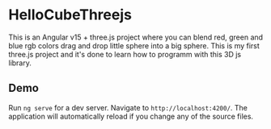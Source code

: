 # HelloCubeThreejs

This is an Angular v15 + three.js project where you can blend red, green and blue rgb colors drag and drop little sphere into
a big sphere. This is my first three.js project and it's done to learn how to programm with this 3D js library.

## Demo

Run `ng serve` for a dev server. Navigate to `http://localhost:4200/`. The application will automatically reload if you change any of the source files.